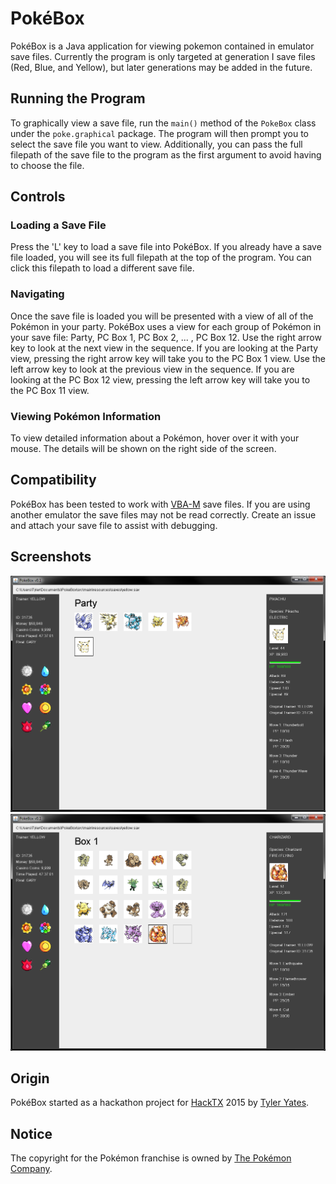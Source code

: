 # PokéBox
PokéBox is a Java application for viewing pokemon contained in emulator save files. Currently the program is only targeted at generation I save files (Red, Blue, and Yellow), but later generations may be added in the future.

## Running the Program
To graphically view a save file, run the `main()` method of the `PokeBox` class under the `poke.graphical` package. The program will then prompt you to select the save file you want to view. Additionally, you can pass the full filepath of the save file to the program as the first argument to avoid having to choose the file.

## Controls
### Loading a Save File
Press the 'L' key to load a save file into PokéBox. If you already have a save file loaded, you will see its full filepath at the top of the program. You can click this filepath to load a different save file.

### Navigating
Once the save file is loaded you will be presented with a view of all of the Pokémon in your party. PokéBox uses a view for each group of Pokémon in your save file: Party, PC Box 1, PC Box 2, ... , PC Box 12. Use the right arrow key to look at the next view in the sequence. If you are looking at the Party view, pressing the right arrow key will take you to the PC Box 1 view. Use the left arrow key to look at the previous view in the sequence. If you are looking at the PC Box 12 view, pressing the left arrow key will take you to the PC Box 11 view.

### Viewing Pokémon Information
To view detailed information about a Pokémon, hover over it with your mouse. The details will be shown on the right side of the screen. 

## Compatibility
PokéBox has been tested to work with [VBA-M](http://vba-m.com/) save files. If you are using another emulator the save files may not be read correctly. Create an issue and attach your save file to assist with debugging.

## Screenshots
![Party View](/screenshots/party_view.png?raw=true "Party View")
![Box View](/screenshots/box_view.png?raw=true "Box View")

## Origin
PokéBox started as a hackathon project for [HackTX](http://hacktx.com/) 2015 by [Tyler Yates](https://github.com/Tyler-Yates).

## Notice
The copyright for the Pokémon franchise is owned by [The Pokémon Company](http://www.pokemon.com/us/).
